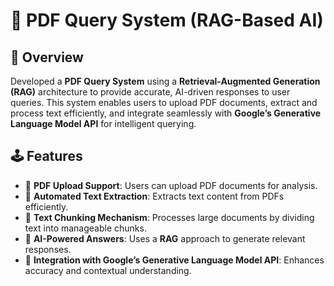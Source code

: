 # 📄 PDF Query System (RAG-Based AI)

## 📌 Overview
Developed a **PDF Query System** using a **Retrieval-Augmented Generation (RAG)** architecture to provide accurate, AI-driven responses to user queries. This system enables users to upload PDF documents, extract and process text efficiently, and integrate seamlessly with **Google’s Generative Language Model API** for intelligent querying. 

## 🕹️ Features
- 🔹 **PDF Upload Support**: Users can upload PDF documents for analysis.
- 🔹 **Automated Text Extraction**: Extracts text content from PDFs efficiently.
- 🔹 **Text Chunking Mechanism**: Processes large documents by dividing text into manageable chunks.
- 🔹 **AI-Powered Answers**: Uses a **RAG** approach to generate relevant responses.
- 🔹 **Integration with Google’s Generative Language Model API**: Enhances accuracy and contextual understanding.
